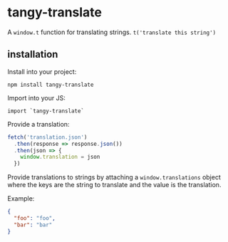# tangy-translate
A `window.t` function for translating strings. `t('translate this string')` 

## installation

Install into your project:
```
npm install tangy-translate
```

Import into your JS:
```
import `tangy-translate`
```

Provide a translation:
```javascript
fetch('translation.json')
  .then(response => response.json())
  .then(json => {
    window.translation = json
  })
```
Provide translations to strings by attaching a `window.translations` object where the keys are the string to translate and the value is the translation.

Example:

```json
{
  "foo": "foo",
  "bar": "bar"
}
```
